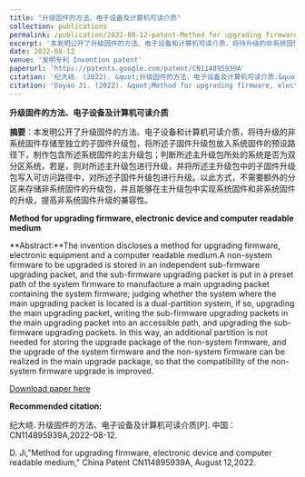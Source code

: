 ```yaml
---
title: "升级固件的方法、电子设备及计算机可读介质"
collection: publications
permalink: /publication/2022-08-12-patent-Method for upgrading firmware, electronic device and computer readable medium-number-21
excerpt: '本发明公开了升级固件的方法、电子设备和计算机可读介质，将待升级的非系统固件存储至独立的子固件升级包，将所述子固件升级包放入系统固件的预设路径下，制作包含所述系统固件的主升级包；判断所述主升级包所处的系统是否为双分区系统，若是，则对所述主升级包进行升级，并将所述主升级包中的子固件升级包写入可访问路径中，对所述子固件升级包进行升级。以此方式，不需要额外的分区来存储非系统固件的升级包，并且能够在主升级包中实现系统固件和非系统固件的升级，提高非系统固件升级的兼容性.'
date: 2022-08-12
venue: '发明专利 Invention patent'
paperurl: 'https://patents.google.com/patent/CN114895939A'
citation: '纪大峣. (2022). &quot;升级固件的方法、电子设备及计算机可读介质.&quot; <i>专利</i>. CN114895939A.'
citation: 'Dayao Ji. (2022). &quot;Method for upgrading firmware, electronic device and computer readable medium.&quot; <i>China patent</i>. CN114895939A.'
---
```

**升级固件的方法、电子设备及计算机可读介质**

**摘要**：本发明公开了升级固件的方法、电子设备和计算机可读介质，将待升级的非系统固件存储至独立的子固件升级包，将所述子固件升级包放入系统固件的预设路径下，制作包含所述系统固件的主升级包；判断所述主升级包所处的系统是否为双分区系统，若是，则对所述主升级包进行升级，并将所述主升级包中的子固件升级包写入可访问路径中，对所述子固件升级包进行升级。以此方式，不需要额外的分区来存储非系统固件的升级包，并且能够在主升级包中实现系统固件和非系统固件的升级，提高非系统固件升级的兼容性。



**Method for upgrading firmware, electronic device and computer readable medium**

**Abstract:**The invention discloses a method for upgrading firmware, electronic equipment and a computer readable medium.A non-system firmware to be upgraded is stored in an independent sub-firmware upgrading packet, and the sub-firmware upgrading packet is put in a preset path of the system firmware to manufacture a main upgrading packet containing the system firmware; judging whether the system where the main upgrading packet is located is a dual-partition system, if so, upgrading the main upgrading packet, writing the sub-firmware upgrading packets in the main upgrading packet into an accessible path, and upgrading the sub-firmware upgrading packets. In this way, an additional partition is not needed for storing the upgrade package of the non-system firmware, and the upgrade of the system firmware and the non-system firmware can be realized in the main upgrade package, so that the compatibility of the non-system firmware upgrade is improved. 



[Download paper here](https://patents.google.com/patent/CN114895939A)



**Recommended citation:** 

纪大峣. 升级固件的方法、电子设备及计算机可读介质[P]. 中国：CN114895939A,2022-08-12.

D. Ji,"Method for upgrading firmware, electronic device and computer readable medium," China Patent CN114895939A, August 12,2022.





